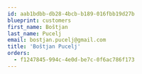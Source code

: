 ```yaml
---
id: aab1bdbb-db28-4bcb-b189-016fbb19d27b
blueprint: customers
first_name: Boštjan
last_name: Pucelj
email: bostjan.pucelj@gmail.com
title: 'Boštjan Pucelj'
orders:
  - f1247845-994c-4e0d-be7c-0f6ac786f173
---
```

